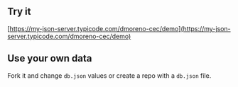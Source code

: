 ## Try it

[https://my-json-server.typicode.com/dmoreno-cec/demo](https://my-json-server.typicode.com/dmoreno-cec/demo)

## Use your own data

Fork it and change `db.json` values or create a repo with a `db.json` file.
